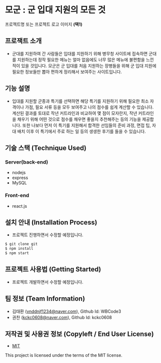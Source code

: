 # 모군 : 군 입대 지원의 모든 것

프로젝트명 또는 프로젝트 로고 이미지 **(택1)**

## 프로잭트 소개
- 군대를 지원하여 간 사람들은 입대를 지원하기 위해 병무청 사이트에 접속하면 군대를 지원하는데 정작 필요한 메뉴는 얼마 없음에도 너무 많은 메뉴에 불편함을 느낀 적이 있을 것입니다.
모군은 군 입대를 처음 지원하는 장병들을 위해 군 입대 지원에 필요한 정보들만 뽑아 편하게 정리해서 보여주는 사이트입니다.

## 기능 설명
 - 입대를 지원할 군종과  특기를 선택하면 해당 특기를 지원하기 위해 필요한 최소 자격이나 가점, 필요 서류 등을 모두 보여주고 나의 점수를 쉽게 계산할 수 있습니다.
계산된 결과를 토대로 작년 커트라인과 비교하여 몇 점이 모자란지, 작년 커트라인을 채우기 위해 어떤 것으로 점수를 채우면 좋을지 추천해주는 등의 기능을 제공합니다.
또한 나보다 먼저 이 특기를 지원해서 합격한 선임들의 준비 과정, 면접 팁, 자대 배치 이후 이 특기에서 주로 하는 일 등의 생생한 후기를 들을 수 있습니다.

## 기술 스택 (Technique Used) 
### Server(back-end)
 - nodejs
 - express
 - MySQL
 
### Front-end
 -  react.js

## 설치 안내 (Installation Process)
 - 프로젝트 진행하면서 수정할 예정입니다.
```bash
$ git clone git
$ npm install
$ npm start
```

## 프로젝트 사용법 (Getting Started)
- 프로젝트 개발하면서 수정할 예정입니다.
 
## 팀 정보 (Team Information)
- 김태환 (vnddnjf1234@naver.com), Github Id: WBCode3
- 권찬 (kckc0608@naver.com), Github Id: kckc0608

## 저작권 및 사용권 정보 (Copyleft / End User License)
 * [MIT](https://github.com/osam2020-WEB/Sample-ProjectName-TeamName/blob/master/license.md)

This project is licensed under the terms of the MIT license.
